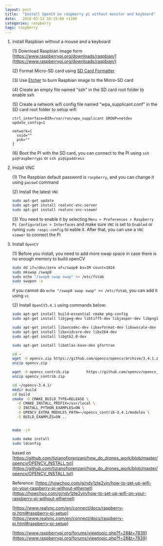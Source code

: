 ```yaml
---
layout: post
title:  "Install OpenCV on raspberry pi without monitor and keyboard"
date:   2018-03-12 10:15:00 +1100
categories: raspberry
tags: raspberry
---
```

1. install Raspbian without a mouse and a keyboard

   (1) Download Raspbian image form [https://www.raspberrypi.org/downloads/raspbian/](https://www.raspberrypi.org/downloads/raspbian/)

   (2) Format Micro-SD card using [SD Card Formatter](https://www.sdcard.org/downloads/formatter_4/)

   (3) Use [Etcher](https://etcher.io/) to burn Raspbian image to the Micro-SD card

   (4) Create an empty file named "ssh" in the SD card root folder to enable ssh

   (5) Create a network wifi config file named "wpa_supplicant.conf" in the SD card root folder to setup wifi

     ```
     ctrl_interface=DIR=/var/run/wpa_supplicant GROUP=netdev
     update_config=1
     
     network={
       ssid=""
       psk=""
     }
     ```
   (6) Boot the PI with the SD card, you can connect to the PI using `ssh pi@raspberrypi` or `ssh pi@ipaddress`

2. Install VNC
   
   (1) The Raspbian default password is `raspberry`, and you can change it using `passwd` command

   (2) Install the latest `VNC`
     
      ```sh
      sudo apt-get update 
      sudo apt-get install realvnc-vnc-server 
      sudo apt-get install realvnc-vnc-viewer
     ```
   (3) You need to enable it by selecting `Menu > Preferences > Raspberry Pi Configuration > Interfaces` and make sure `VNC` is set to `Enabled` or runing `sudo raspi-config` to eable it. After that, you can use a `VNC viewer` to connect the Pi

3. Install `OpenCV`

   (1) Before you install, you need to add more swap space in case there is no enough memory to build openCV

     ```sh
     sudo dd if=/dev/zero of=/swap0 bs=1M count=1024
     sudo mkswap /swap0
     sudo echo "/swap0 swap swap" >> /etc/fstab
     sudo swapon -a 
     ``` 
    if you cannot do `echo "/swap0 swap swap" >> /etc/fstab`, you can add it using `vi`

    (2) Install `OpenCV3.4.1` using commands below:

      ```sh
    sudo apt-get install build-essential cmake pkg-config
    sudo apt-get install libjpeg-dev libtiff5-dev libjasper-dev libpng12-dev
    
    sudo apt-get install libavcodec-dev libavformat-dev libswscale-dev        libv4l-dev
    sudo apt-get install libxvidcore-dev libx264-dev
    sudo apt-get install libgtk2.0-dev
    
    sudo apt-get install libatlas-base-dev gfortran
    
    cd ~
    wget -O opencv.zip https://github.com/opencv/opencv/archive/3.4.1.zip
    unzip opencv.zip
    
    wget -O opencv_contrib.zip        https://github.com/opencv/opencv_contrib/archive/3.4.1.zip
    unzip opencv_contrib.zip
    
    cd ~/opencv-3.4.1/
    mkdir build
    cd build
    cmake -D CMAKE_BUILD_TYPE=RELEASE \
        -D CMAKE_INSTALL_PREFIX=/usr/local \
        -D INSTALL_PYTHON_EXAMPLES=ON \
        -D OPENCV_EXTRA_MODULES_PATH=~/opencv_contrib-3.4.1/modules \
        -D BUILD_EXAMPLES=ON ..
    
    
    make -j4
    
    sudo make install
    sudo ldconfig
      ```
     based on [https://github.com/tizianofiorenzani/how_do_drones_work/blob/master/opencv/OPENCV_INSTALL.txt](https://github.com/tizianofiorenzani/how_do_drones_work/blob/master/opencv/OPENCV_INSTALL.txt)

    

   Reference: [https://howchoo.com/g/ndy1zte2yjn/how-to-set-up-wifi-on-your-raspberry-pi-without-ethernet](https://howchoo.com/g/ndy1zte2yjn/how-to-set-up-wifi-on-your-raspberry-pi-without-ethernet)

   [https://www.realvnc.com/en/connect/docs/raspberry-pi.html#raspberry-pi-setup](https://www.realvnc.com/en/connect/docs/raspberry-pi.html#raspberry-pi-setup)

   [https://www.raspberrypi.org/forums/viewtopic.php?f=28&t=7839](https://www.raspberrypi.org/forums/viewtopic.php?f=28&t=7839)

